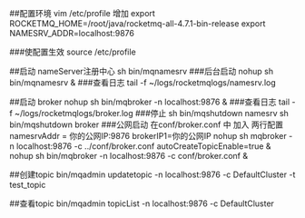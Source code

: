 ##配置环境
vim /etc/profile
增加
export ROCKETMQ_HOME=/root/java/rocketmq-all-4.7.1-bin-release
export NAMESRV_ADDR=localhost:9876

###使配置生效
source /etc/profile


##启动 nameServer注册中心
sh bin/mqnamesrv
###后台启动
nohup sh bin/mqnamesrv &
###查看日志
tail -f ~/logs/rocketmqlogs/namesrv.log



##启动 broker
nohup sh bin/mqbroker -n localhost:9876 &
###查看日志
tail -f ~/logs/rocketmqlogs/broker.log 
###停止
sh bin/mqshutdown namesrv
sh bin/mqshutdown broker
###公网启动
在conf/broker.conf 中 加入 两行配置
namesrvAddr = 你的公网IP:9876
brokerIP1=你的公网IP
nohup sh mqbroker -n localhost:9876 -c ../conf/broker.conf autoCreateTopicEnable=true &
nohup sh bin/mqbroker -n localhost:9876 -c conf/broker.conf &

##创建topic
bin/mqadmin updatetopic -n localhost:9876 -c DefaultCluster -t test_topic

##查看topic
bin/mqadmin topicList -n localhost:9876 -c DefaultCluster


